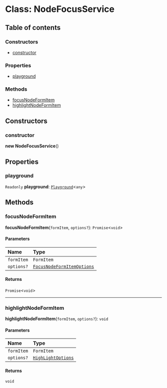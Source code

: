 # Class: NodeFocusService

## Table of contents

### Constructors

* [constructor](/auto-docs/fixed-layout-editor/classes/NodeFocusService.md#constructor)

### Properties

* [playground](/auto-docs/fixed-layout-editor/classes/NodeFocusService.md#playground)

### Methods

* [focusNodeFormItem](/auto-docs/fixed-layout-editor/classes/NodeFocusService.md#focusnodeformitem)
* [highlightNodeFormItem](/auto-docs/fixed-layout-editor/classes/NodeFocusService.md#highlightnodeformitem)

## Constructors

### constructor

**new NodeFocusService**()

## Properties

### playground

`Readonly` **playground**: [`Playground`](/auto-docs/fixed-layout-editor/classes/Playground.md)<`any`>

## Methods

### focusNodeFormItem

**focusNodeFormItem**(`formItem`, `options?`): `Promise`<`void`>

#### Parameters

| Name | Type |
| :------ | :------ |
| `formItem` | `FormItem` |
| `options?` | [`FocusNodeFormItemOptions`](/auto-docs/fixed-layout-editor/interfaces/FocusNodeFormItemOptions.md) |

#### Returns

`Promise`<`void`>

***

### highlightNodeFormItem

**highlightNodeFormItem**(`formItem`, `options?`): `void`

#### Parameters

| Name | Type |
| :------ | :------ |
| `formItem` | `FormItem` |
| `options?` | [`HighLightOptions`](/auto-docs/fixed-layout-editor/interfaces/HighLightOptions.md) |

#### Returns

`void`
